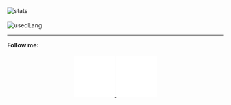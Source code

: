   <img src="https://github-readme-stats.vercel.app/api?username=rainstr7&theme=react&hide=stars,prs,issues,contribs&count_private=true&show_icons=true" alt="stats"/>
  <br>
  <br>
  <img src="https://github-readme-stats.vercel.app/api/top-langs/?username=rainstr7&layout=compact&theme=react&card_width=445" alt="usedLang" />
  <br>
  <hr>
  <b>Follow me:</b>
  <br>
  <br>
  <div style="text-align: center">
    <a href="https://www.linkedin.com/in/ihahn/" target="_blank">
        <img src="src/linkedIn.svg" alt="logo"/>
    </a>
    <a href="tg://resolve?domain=ihahn_dev" target="_blank">
        <img src="src/telegram.svg" alt="logo"/>
    </a>
  </div>
